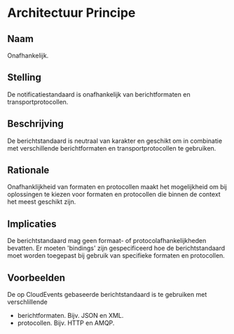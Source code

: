 # Architectuur Principe

## Naam

Onafhankelijk.

## Stelling

De notificatiestandaard is onafhankelijk van berichtformaten en transportprotocollen.

## Beschrijving

De berichtstandaard is neutraal van karakter en geschikt om in combinatie met verschillende berichtformaten en transportprotocollen te gebruiken. 

## Rationale

Onafhanklijkheid van formaten en protocollen maakt het mogelijkheid om bij oplossingen te kiezen voor formaten en protocollen die binnen de context het meest geschikt zijn.

## Implicaties

De berichtstandaard mag geen formaat- of protocolafhankelijkheden bevatten.
Er moeten 'bindings' zijn gespecificeerd hoe de berichtstandaard  moet worden toegepast bij gebruik van specifieke formaten en protocollen.

## Voorbeelden

De op CloudEvents gebaseerde berichtstandaard is te gebruiken met verschlillende
- berichtformaten. Bijv. JSON en XML.
- protocollen. Bijv. HTTP en AMQP. 



